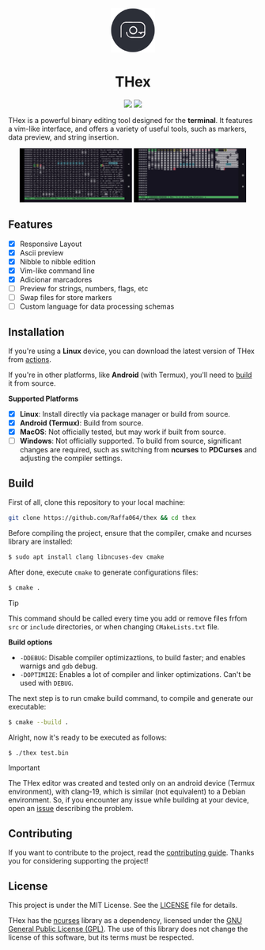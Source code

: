 <p align="center">
    <img src="/media/icon.png" alt="THex icon" width="90" height="90"/>
</p>

<h1 align="center"><b>THex</b></h1>

<p align="center">
    <a href="./README.md"><img src="https://img.shields.io/badge/lang-en-red.svg"/></a>
    <a href="./README.pt-br.md"><img src="https://img.shields.io/badge/lang-pt--br-green.svg"/></a>
</p>

THex is a powerful binary editing tool designed for the **terminal**. 
It features a vim-like interface, and offers a variety of useful tools, such as markers, data preview, and string insertion.

<div align="center">
    <img alt="screenshot" src="./media/screenshot-1.jpg" width="45%"/>
    <img alt="screenshot" src="./media/screenshot-2.jpg" width="45%"/>
</div>

## Features

- [x] Responsive Layout  
- [x] Ascii preview
- [x] Nibble to nibble edition 
- [x] Vim-like command line
- [x] Adicionar marcadores
- [ ] Preview for strings, numbers, flags, etc
- [ ] Swap files for store markers
- [ ] Custom language for data processing schemas 

## Installation

If you're using a **Linux** device, you can download the latest version of THex from [actions](https://github.com/Raffa064/thex/actions).

If you're in other platforms, like **Android** (with Termux), you'll need to [build](#build) it from source.

**Supported Platforms**  
- [x] **Linux**: Install directly via package manager or build from source.  
- [x] **Android (Termux)**: Build from source.
- [x] **MacOS**: Not officially tested, but may work if built from source.  
- [ ] **Windows**: Not officially supported. To build from source, significant changes are required, such as switching from **ncurses** to **PDCurses** and adjusting the compiler settings.

## Build

First of all, clone this repository to your local machine:
```bash
git clone https://github.com/Raffa064/thex && cd thex
```

Before compiling the project, ensure that the compiler, cmake and ncurses library are installed:
```bash
$ sudo apt install clang libncuses-dev cmake
```

After done, execute `cmake` to generate configurations files: 
```bash
$ cmake .
```

> [!TIP]
This command should be called every time you add or remove files frfom `src` or `include` directories, or when changing `CMakeLists.txt` file.

**Build options**
- `-DDEBUG`: Disable compiler optimizaztions, to build faster; and enables warnigs and `gdb` debug.
- `-DOPTIMIZE`: Enables a lot of compiler and linker optimizations. Can't be used with `DEBUG`. 

The next step is to run cmake build command, to compile and generate our executable:
```bash
$ cmake --build .
```

Alright, now it's ready to be executed as follows:

```bash
$ ./thex test.bin
```

> [!IMPORTANT]
The THex editor was created and tested only on an android device (Termux environment), with clang-19, which is similar (not equivalent) to a Debian environment. 
So, if you encounter any issue while building at your device, open an [issue](https://github.com/Raffa064/thex/issues) describing the problem.

## Contributing

If you want to contribute to the project, read the [contributing guide](./CONTRIBUTING.md). Thanks you for considering supporting the project!

## License

This project is under the MIT License. See the [LICENSE](./LICENSE) file for details.

THex has the [ncurses](https://invisible-island.net/ncurses/) library as a dependency, licensed under the [GNU General Public License (GPL)](https://www.gnu.org/licenses/gpl.html). The use of this library does not change the license of this software, but its terms must be respected.
